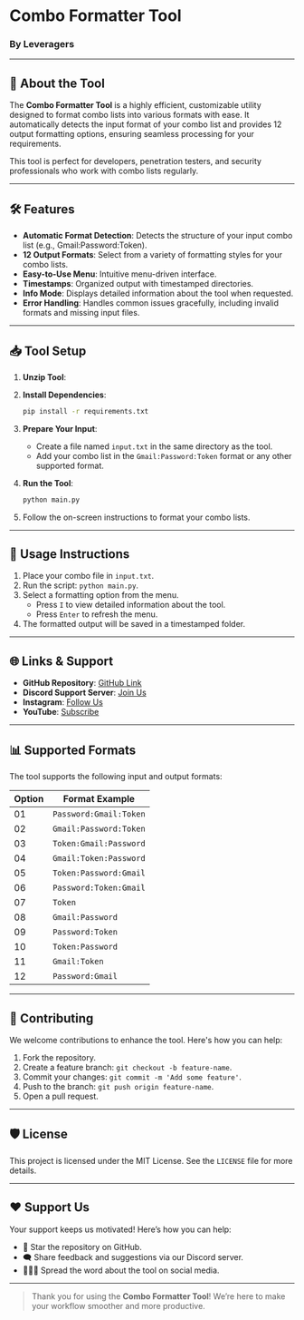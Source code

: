 # Combo Formatter Tool

### By **Leveragers**

---

## 🚀 About the Tool

The **Combo Formatter Tool** is a highly efficient, customizable utility designed to format combo lists into various formats with ease. It automatically detects the input format of your combo list and provides 12 output formatting options, ensuring seamless processing for your requirements.

This tool is perfect for developers, penetration testers, and security professionals who work with combo lists regularly.

---

## 🛠 Features

- **Automatic Format Detection**: Detects the structure of your input combo list (e.g., Gmail:Password:Token).
- **12 Output Formats**: Select from a variety of formatting styles for your combo lists.
- **Easy-to-Use Menu**: Intuitive menu-driven interface.
- **Timestamps**: Organized output with timestamped directories.
- **Info Mode**: Displays detailed information about the tool when requested.
- **Error Handling**: Handles common issues gracefully, including invalid formats and missing input files.

---

## 📥 Tool Setup

1. **Unzip Tool**:

2. **Install Dependencies**:

    ```bash
    pip install -r requirements.txt
    ```

3. **Prepare Your Input**:
    - Create a file named `input.txt` in the same directory as the tool.
    - Add your combo list in the `Gmail:Password:Token` format or any other supported format.

4. **Run the Tool**:

    ```bash
    python main.py
    ```

5. Follow the on-screen instructions to format your combo lists.

---

## 🎯 Usage Instructions

1. Place your combo file in `input.txt`.
2. Run the script: `python main.py`.
3. Select a formatting option from the menu.
   - Press `I` to view detailed information about the tool.
   - Press `Enter` to refresh the menu.
4. The formatted output will be saved in a timestamped folder.

---

## 🌐 Links & Support

- **GitHub Repository**: [GitHub Link](https://github.com/AxZeRxD/ComboFormatter)
- **Discord Support Server**: [Join Us](https://discord.gg/programmers)
- **Instagram**: [Follow Us](https://instagram.com/leveragers_hub)
- **YouTube**: [Subscribe](https://youtube.com/@nukersop)

---

## 📊 Supported Formats

The tool supports the following input and output formats:

| Option | Format Example         |
|--------|------------------------|
| 01     | `Password:Gmail:Token` |
| 02     | `Gmail:Password:Token` |
| 03     | `Token:Gmail:Password` |
| 04     | `Gmail:Token:Password` |
| 05     | `Token:Password:Gmail` |
| 06     | `Password:Token:Gmail` |
| 07     | `Token`                |
| 08     | `Gmail:Password`       |
| 09     | `Password:Token`       |
| 10     | `Token:Password`       |
| 11     | `Gmail:Token`          |
| 12     | `Password:Gmail`       |

---

## 🤝 Contributing

We welcome contributions to enhance the tool. Here's how you can help:

1. Fork the repository.
2. Create a feature branch: `git checkout -b feature-name`.
3. Commit your changes: `git commit -m 'Add some feature'`.
4. Push to the branch: `git push origin feature-name`.
5. Open a pull request.

---

## 🛡 License

This project is licensed under the MIT License. See the `LICENSE` file for more details.

---

## ❤️ Support Us

Your support keeps us motivated! Here’s how you can help:

- 🌟 Star the repository on GitHub.
- 🗨 Share feedback and suggestions via our Discord server.
- 🧑‍🤝‍🧑 Spread the word about the tool on social media.

---

>Thank you for using the **Combo Formatter Tool**! We’re here to make your workflow smoother and more productive.

